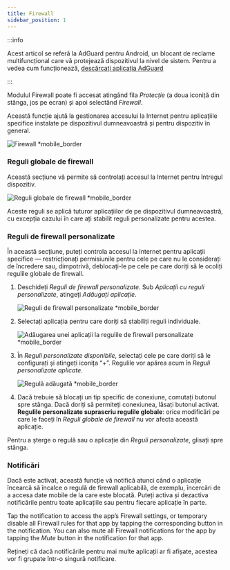```yaml
---
title: Firewall
sidebar_position: 1
---
```


:::info

Acest articol se referă la AdGuard pentru Android, un blocant de reclame multifuncțional care vă protejează dispozitivul la nivel de sistem. Pentru a vedea cum funcționează, [descărcați aplicația AdGuard](https://agrd.io/download-kb-adblock)

:::

Modulul Firewall poate fi accesat atingând fila _Protecție_ (a doua iconiță din stânga, jos pe ecran) și apoi selectând _Firewall_.

Această funcție ajută la gestionarea accesului la Internet pentru aplicațiile specifice instalate pe dispozitivul dumneavoastră și pentru dispozitiv în general.

![Firewall \*mobile_border](https://cdn.adtidy.org/blog/new/gdn94firewall.png)

### Reguli globale de firewall

Această secțiune vă permite să controlați accesul la Internet pentru întregul dispozitiv.

![Reguli globale de firewall \*mobile_border](https://cdn.adtidy.org/blog/new/4zx2nhglobal_rules.png)

Aceste reguli se aplică tuturor aplicațiilor de pe dispozitivul dumneavoastră, cu excepția cazului în care ați stabilit reguli personalizate pentru acestea.

### Reguli de firewall personalizate

În această secțiune, puteți controla accesul la Internet pentru aplicații specifice — restricționați permisiunile pentru cele pe care nu le considerați de încredere sau, dimpotrivă, deblocați-le pe cele pe care doriți să le ocoliți regulile globale de firewall.

1. Deschideți _Reguli de firewall personalizate_. Sub _Aplicații cu reguli personalizate_, atingeți _Adăugați aplicație_.

   ![Reguli de firewall personalizate \*mobile_border](https://cdn.adtidy.org/blog/new/qkxpecustom_rules.png)

2. Selectați aplicația pentru care doriți să stabiliți reguli individuale.

   ![Adăugarea unei aplicații la regulile de firewall personalizate \*mobile_border](https://cdn.adtidy.org/blog/new/2db47fadding_app.png)

3. În _Reguli personalizate disponibile_, selectați cele pe care doriți să le configurați și atingeți iconița “+”. Regulile vor apărea acum în _Reguli personalizate aplicate_.

   ![Regulă adăugată \*mobile_border](https://cdn.adtidy.org/blog/new/6fzjladded_rule.png)

4. Dacă trebuie să blocați un tip specific de conexiune, comutați butonul spre stânga. Dacă doriți să permiteți conexiunea, lăsați butonul activat. **Regulile personalizate suprascriu regulile globale**: orice modificări pe care le faceți în _Reguli globale de firewall_ nu vor afecta această aplicație.

Pentru a șterge o regulă sau o aplicație din _Reguli personalizate_, glisați spre stânga.

### Notificări

Dacă este activat, această funcție vă notifică atunci când o aplicație încearcă să încalce o regulă de firewall aplicabilă, de exemplu, încercări de a accesa date mobile de la care este blocată. Puteți activa și dezactiva notificările pentru toate aplicațiile sau pentru fiecare aplicație în parte.

Tap the notification to access the app’s Firewall settings, or temporary disable all Firewall rules for that app by tapping the corresponding button in the notification. You can also mute all Firewall notifications for the app by tapping the _Mute_ button in the notification for that app.

Rețineți că dacă notificările pentru mai multe aplicații ar fi afișate, acestea vor fi grupate într-o singură notificare.
